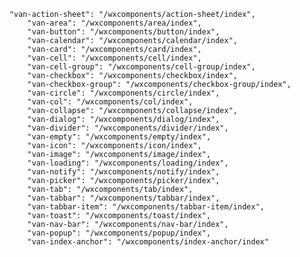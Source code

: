 	    "van-action-sheet": "/wxcomponents/action-sheet/index",
			"van-area": "/wxcomponents/area/index",
			"van-button": "/wxcomponents/button/index",
			"van-calendar": "/wxcomponents/calendar/index",
			"van-card": "/wxcomponents/card/index",
			"van-cell": "/wxcomponents/cell/index",
			"van-cell-group": "/wxcomponents/cell-group/index",
			"van-checkbox": "/wxcomponents/checkbox/index",
			"van-checkbox-group": "/wxcomponents/checkbox-group/index",
			"van-circle": "/wxcomponents/circle/index",
			"van-col": "/wxcomponents/col/index",
			"van-collapse": "/wxcomponents/collapse/index",
			"van-dialog": "/wxcomponents/dialog/index",
			"van-divider": "/wxcomponents/divider/index",
			"van-empty": "/wxcomponents/empty/index",
			"van-icon": "/wxcomponents/icon/index",
			"van-image": "/wxcomponents/image/index",
			"van-loading": "/wxcomponents/loading/index",
			"van-notify": "/wxcomponents/notify/index",
			"van-picker": "/wxcomponents/picker/index",
			"van-tab": "/wxcomponents/tab/index",
			"van-tabbar": "/wxcomponents/tabbar/index",
			"van-tabbar-item": "/wxcomponents/tabbar-item/index",
			"van-toast": "/wxcomponents/toast/index",
			"van-nav-bar": "/wxcomponents/nav-bar/index",
			"van-popup": "/wxcomponents/popup/index",
			"van-index-anchor": "/wxcomponents/index-anchor/index"